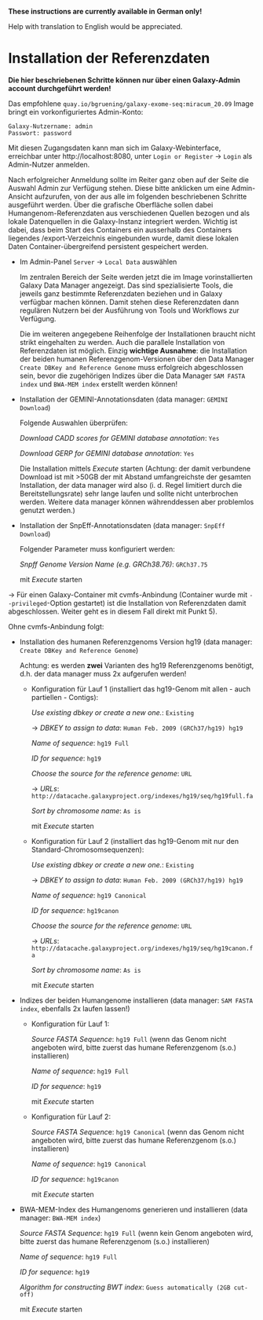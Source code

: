 **These instructions are currently available in German only!**

Help with translation to English would be appreciated.


Installation der Referenzdaten
==============================

**Die hier beschriebenen Schritte können nur über einen Galaxy-Admin account
durchgeführt werden!**

Das empfohlene ``quay.io/bgruening/galaxy-exome-seq:miracum_20.09`` Image
bringt ein vorkonfiguriertes Admin-Konto:

```
Galaxy-Nutzername: admin
Passwort: password
```

Mit diesen Zugangsdaten kann man sich im Galaxy-Webinterface, erreichbar unter
http://localhost:8080, unter ``Login or Register`` -> ``Login`` als
Admin-Nutzer anmelden.

Nach erfolgreicher Anmeldung sollte im Reiter ganz oben auf der Seite die
Auswahl Admin zur Verfügung stehen. Diese bitte anklicken um eine Admin-Ansicht
aufzurufen, von der aus alle im folgenden beschriebenen Schritte ausgeführt
werden.
Über die grafische Oberfläche sollen dabei Humangenom-Referenzdaten aus
verschiedenen Quellen bezogen und als lokale Datenquellen in die Galaxy-Instanz
integriert werden. Wichtig ist dabei, dass beim Start des Containers ein
ausserhalb des Containers liegendes /export-Verzeichnis eingebunden wurde,
damit diese lokalen Daten Container-übergreifend persistent gespeichert werden.

- Im Admin-Panel ``Server`` -> ``Local Data`` auswählen

  Im zentralen Bereich der Seite werden jetzt die im Image vorinstallierten
  Galaxy Data Manager angezeigt. Das sind spezialisierte Tools, die jeweils
  ganz bestimmte Referenzdaten beziehen und in Galaxy verfügbar machen können.
  Damit stehen diese Referenzdaten dann regulären Nutzern bei der Ausführung
  von Tools und Workflows zur Verfügung.

  Die im weiteren angegebene Reihenfolge der Installationen braucht nicht
  strikt eingehalten zu werden. Auch die parallele Installation von
  Referenzdaten ist möglich. Einzig **wichtige Ausnahme**: die Installation
  der beiden humanen Referenzgenom-Versionen über den Data Manager
  ``Create DBKey and Reference Genome`` muss erfolgreich abgeschlossen sein,
  bevor die zugehörigen Indizes über die Data Manager ``SAM FASTA index`` und
  ``BWA-MEM index`` erstellt werden können!

- Installation der GEMINI-Annotationsdaten (data manager: ``GEMINI Download``)

  Folgende Auswahlen überprüfen:

  *Download CADD scores for GEMINI database annotation*: ``Yes``
  
  *Download GERP for GEMINI database annotation*: ``Yes``

  Die Installation mittels *Execute* starten
  (Achtung: der damit verbundene Download ist mit >50GB der mit Abstand
  umfangreichste der gesamten  Installation, der data manager wird also
  (i. d. Regel limitiert durch die Bereitstellungsrate) sehr lange laufen und
  sollte nicht unterbrochen werden.
  Weitere data manager können währenddessen aber problemlos genutzt werden.)

- Installation der SnpEff-Annotationsdaten (data manager: ``SnpEff Download``)

  Folgender Parameter muss konfiguriert werden:

  *Snpff Genome Version Name (e.g. GRCh38.76)*: ``GRCh37.75``

  mit *Execute* starten

-> Für einen Galaxy-Container mit cvmfs-Anbindung (Container wurde mit
``--privileged``-Option gestartet) ist die Installation von Referenzdaten damit
abgeschlossen. Weiter geht es in diesem Fall direkt mit Punkt 5).

Ohne cvmfs-Anbindung folgt:

- Installation des humanen Referenzgenoms Version hg19
  (data manager: ``Create DBKey and Reference Genome``)

  Achtung: es werden **zwei** Varianten des hg19 Referenzgenoms benötigt, d.h.
  der data manager muss 2x aufgerufen werden!

  * Konfiguration für Lauf 1 (installiert das hg19-Genom mit allen - auch partiellen - Contigs):

    *Use existing dbkey or create a new one.*: ``Existing``

    → *DBKEY to assign to data*: ``Human Feb. 2009 (GRCh37/hg19) hg19``

    *Name of sequence*: ``hg19 Full``

    *ID for sequence*: ``hg19``

    *Choose the source for the reference genome*: ``URL``

    → *URLs*: ``http://datacache.galaxyproject.org/indexes/hg19/seq/hg19full.fa``

    *Sort by chromosome name*: ``As is``

    mit *Execute* starten

  * Konfiguration für Lauf 2 (installiert das hg19-Genom mit nur den Standard-Chromosomsequenzen):

    *Use existing dbkey or create a new one.*: ``Existing``

    → *DBKEY to assign to data*: ``Human Feb. 2009 (GRCh37/hg19) hg19``

    *Name of sequence*: ``hg19 Canonical``

    *ID for sequence*: ``hg19canon``

    *Choose the source for the reference genome*: ``URL``

    → *URLs*: ``http://datacache.galaxyproject.org/indexes/hg19/seq/hg19canon.fa``

    *Sort by chromosome name*: ``As is``

    mit *Execute* starten

- Indizes der beiden Humangenome installieren (data manager: ``SAM FASTA index``, ebenfalls 2x laufen lassen!)
  
  * Konfiguration für Lauf 1:

    *Source FASTA Sequence*: ``hg19 Full`` (wenn das Genom nicht angeboten wird, bitte zuerst das humane Referenzgenom (s.o.) installieren)

    *Name of sequence*: ``hg19 Full``

    *ID for sequence*: ``hg19``

    mit *Execute* starten

  * Konfiguration für Lauf 2:

    *Source FASTA Sequenc*e: ``hg19 Canonical`` (wenn das Genom nicht angeboten wird, bitte zuerst das humane Referenzgenom (s.o.) installieren)

    *Name of sequence*: ``hg19 Canonical``

    *ID for sequence*: ``hg19canon``

    mit *Execute* starten

- BWA-MEM-Index des Humangenoms generieren und installieren (data manager: ``BWA-MEM index``)

  *Source FASTA Sequence*: ``hg19 Full`` (wenn kein Genom angeboten wird, bitte zuerst das humane Referenzgenom (s.o.) installieren)

  *Name of sequence*: ``hg19 Full``

  *ID for sequence*: ``hg19``

  *Algorithm for constructing BWT index*: ``Guess automatically (2GB cut-off)``

  mit *Execute* starten

